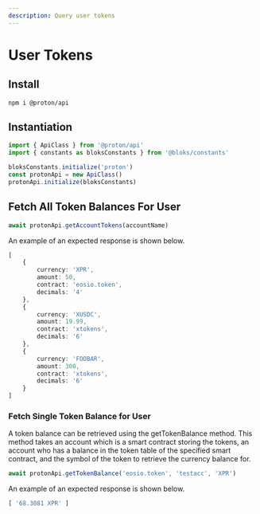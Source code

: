 ```yaml
---
description: Query user tokens
---
```


# User Tokens

## Install

```
npm i @proton/api
```

## Instantiation

```ts
import { ApiClass } from '@proton/api'
import { constants as bloksConstants } from '@bloks/constants'

bloksConstants.initialize('proton')
const protonApi = new ApiClass()
protonApi.initialize(bloksConstants)
```

## Fetch All Token Balances For User

```ts
await protonApi.getAccountTokens(accountName)
```

An example of an expected response is shown below.

```ts
[
	{
		currency: 'XPR',
		amount: 50,
		contract: 'eosio.token',
		decimals: '4'
	},
	{
		currency: 'XUSDC',
		amount: 19.99,
		contract: 'xtokens',
		decimals: '6'
	},
	{
		currency: 'FOOBAR',
		amount: 300,
		contract: 'xtokens',
		decimals: '6'
	}
]
```

### Fetch Single Token Balance for User

A token balance can be retrieved using the getTokenBalance method.
This method takes an account which is a smart contract storing the tokens, an account who has a balance in the token table of the specified smart contract, and the symbol of the token to retrieve the currency balance for.

```ts
await protonApi.getTokenBalance('eosio.token', 'testacc', 'XPR')
```

An example of an expected response is shown below.

```ts
[ '68.3081 XPR' ]
```
